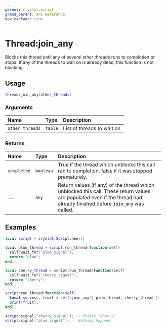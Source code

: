 ```yaml
---
parent: crystal.script
grand_parent: API Reference
nav_exclude: true
---
```


# Thread:join_any

Blocks this thread until any of several other threads runs to completion or stops. If any of the threads to wait on is already dead, this function is not blocking.

## Usage

```lua
thread:join_any(other_threads)
```

### Arguments

| Name            | Type    | Description                 |
| :-------------- | :------ | :-------------------------- |
| `other_threads` | `table` | List of threads to wait on. |

### Returns

| Name        | Type      | Description                                                                                                                                                             |
| :---------- | :-------- | :---------------------------------------------------------------------------------------------------------------------------------------------------------------------- |
| `completed` | `boolean` | True if the thread which unblocks this call ran to completion, false if it was stopped prematurely.                                                                     |
| `...`       | `any`     | Return values (if any) of the thread which unblocked this call. These return values are populated even if the thread had already finished before `join_any` was called. |

## Examples

```lua
local script = crystal.Script:new();

local plum_thread = script:run_thread(function(self)
  self:wait_for("plum_signal");
  return "plum";
end);

local cherry_thread = script:run_thread(function(self)
  self:wait_for("cherry_signal");
  return "cherry";
end);

script:run_thread(function(self)
  local success, fruit = self:join_any({ plum_thread, cherry_thread });
  print(fruit);
end);

script:signal("cherry_signal"); -- Prints "cherry"
script:signal("plum_signal"); -- Nothing happens
```

